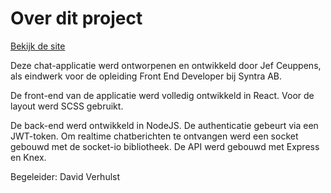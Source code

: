 # Over dit project

[Bekijk de site](https://chatster.be)

Deze chat-applicatie werd ontworpenen en ontwikkeld door Jef Ceuppens, als eindwerk voor de opleiding Front End Developer bij Syntra AB.

De front-end van de applicatie werd volledig ontwikkeld in React. Voor de layout werd SCSS gebruikt.

De back-end werd ontwikkeld in NodeJS. De authenticatie gebeurt via een JWT-token. Om realtime chatberichten te ontvangen werd een socket gebouwd met de socket-io bibliotheek. De API werd gebouwd met Express en Knex. 

Begeleider: David Verhulst